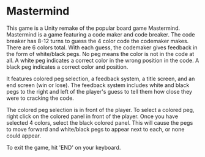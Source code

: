# Mastermind
This game is a Unity remake of the popular board game Mastermind. Mastermind is a game featuring a code maker and code breaker. The code breaker has 8-12 turns to guess the 4 color code the codemaker makes. There are 6 colors total. With each guess, the codemaker gives feedback in the form of white/black pegs. No peg means the color is not in the code at all. A white peg indicates a correct color in the wrong position in the code. A black peg indicates a correct color and position.

It features colored peg selection, a feedback system, a title screen, and an end screen (win or lose). The feedback system includes white and black pegs to the right and left of the player's guess to tell them how close they were to cracking the code.

The colored peg selection is in front of the player. To select a colored peg, right click on the colored panel in front of the player. Once you have selected 4 colors, select the black colored panel. This will cause the pegs to move forward and white/black pegs to appear next to each, or none could appear. 

To exit the game, hit 'END' on your keyboard.
